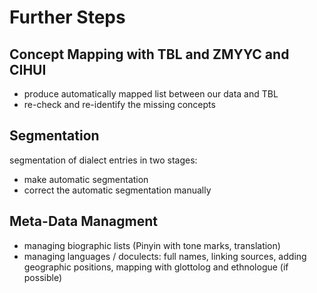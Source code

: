 # Further Steps

## Concept Mapping with TBL and ZMYYC and CIHUI

* produce automatically mapped list between our data and TBL
* re-check and re-identify the missing concepts

## Segmentation

segmentation of dialect entries in two stages:

- make automatic segmentation
- correct the automatic segmentation manually

## Meta-Data Managment

- managing biographic lists (Pinyin with tone marks, translation)
- managing languages / doculects: full names, linking sources, adding geographic positions, mapping with glottolog and ethnologue (if possible)


